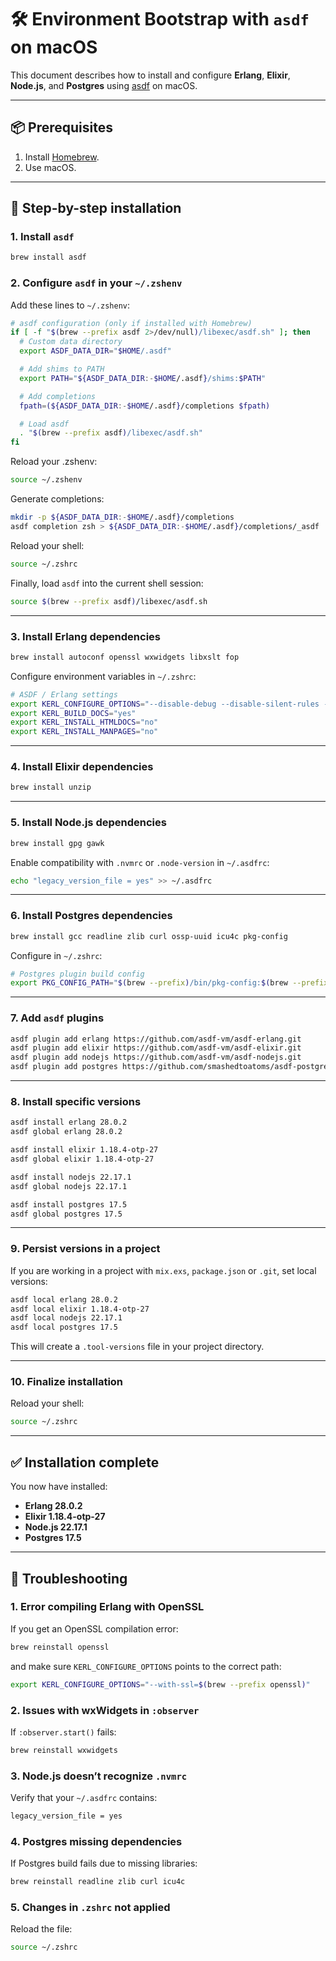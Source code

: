 # 🛠️ Environment Bootstrap with `asdf` on macOS

This document describes how to install and configure **Erlang**, **Elixir**, **Node.js**, and **Postgres** using [asdf](https://asdf-vm.com) on macOS.

---

## 📦 Prerequisites

1. Install [Homebrew](https://brew.sh/).
2. Use macOS.

---

## 🔧 Step-by-step installation

### 1. Install `asdf`

```bash
brew install asdf
```

### 2. Configure `asdf` in your `~/.zshenv`

Add these lines to `~/.zshenv`:

```bash
# asdf configuration (only if installed with Homebrew)
if [ -f "$(brew --prefix asdf 2>/dev/null)/libexec/asdf.sh" ]; then
  # Custom data directory
  export ASDF_DATA_DIR="$HOME/.asdf"

  # Add shims to PATH
  export PATH="${ASDF_DATA_DIR:-$HOME/.asdf}/shims:$PATH"

  # Add completions
  fpath=(${ASDF_DATA_DIR:-$HOME/.asdf}/completions $fpath)

  # Load asdf
  . "$(brew --prefix asdf)/libexec/asdf.sh"
fi
```

Reload your .zshenv:

```bash
source ~/.zshenv
```

Generate completions:

```bash
mkdir -p ${ASDF_DATA_DIR:-$HOME/.asdf}/completions
asdf completion zsh > ${ASDF_DATA_DIR:-$HOME/.asdf}/completions/_asdf
```

Reload your shell:

```bash
source ~/.zshrc
```

Finally, load `asdf` into the current shell session:

```bash
source $(brew --prefix asdf)/libexec/asdf.sh
```

---

### 3. Install Erlang dependencies

```bash
brew install autoconf openssl wxwidgets libxslt fop
```

Configure environment variables in `~/.zshrc`:

```bash
# ASDF / Erlang settings
export KERL_CONFIGURE_OPTIONS="--disable-debug --disable-silent-rules --without-javac --enable-shared-zlib --enable-dynamic-ssl-lib --enable-threads --enable-kernel-poll --enable-wx --enable-webview --enable-darwin-64bit --enable-gettimeofday-as-os-system-time --with-ssl=$(brew --prefix openssl)"
export KERL_BUILD_DOCS="yes"
export KERL_INSTALL_HTMLDOCS="no"
export KERL_INSTALL_MANPAGES="no"
```

---

### 4. Install Elixir dependencies

```bash
brew install unzip
```

---

### 5. Install Node.js dependencies

```bash
brew install gpg gawk
```

Enable compatibility with `.nvmrc` or `.node-version` in `~/.asdfrc`:

```bash
echo "legacy_version_file = yes" >> ~/.asdfrc
```

---

### 6. Install Postgres dependencies

```bash
brew install gcc readline zlib curl ossp-uuid icu4c pkg-config
```

Configure in `~/.zshrc`:

```bash
# Postgres plugin build config
export PKG_CONFIG_PATH="$(brew --prefix)/bin/pkg-config:$(brew --prefix icu4c)/lib/pkgconfig:$(brew --prefix curl)/lib/pkgconfig:$(brew --prefix zlib)/lib/pkgconfig"
```

---

### 7. Add `asdf` plugins

```bash
asdf plugin add erlang https://github.com/asdf-vm/asdf-erlang.git
asdf plugin add elixir https://github.com/asdf-vm/asdf-elixir.git
asdf plugin add nodejs https://github.com/asdf-vm/asdf-nodejs.git
asdf plugin add postgres https://github.com/smashedtoatoms/asdf-postgres
```

---

### 8. Install specific versions

```bash
asdf install erlang 28.0.2
asdf global erlang 28.0.2

asdf install elixir 1.18.4-otp-27
asdf global elixir 1.18.4-otp-27

asdf install nodejs 22.17.1
asdf global nodejs 22.17.1

asdf install postgres 17.5
asdf global postgres 17.5
```

---

### 9. Persist versions in a project

If you are working in a project with `mix.exs`, `package.json` or `.git`, set local versions:

```bash
asdf local erlang 28.0.2
asdf local elixir 1.18.4-otp-27
asdf local nodejs 22.17.1
asdf local postgres 17.5
```

This will create a `.tool-versions` file in your project directory.

---

### 10. Finalize installation

Reload your shell:

```bash
source ~/.zshrc
```

---

## ✅ Installation complete

You now have installed:

- **Erlang 28.0.2**
- **Elixir 1.18.4-otp-27**
- **Node.js 22.17.1**
- **Postgres 17.5**

---

## 🐞 Troubleshooting

### 1. Error compiling Erlang with OpenSSL
If you get an OpenSSL compilation error:
```bash
brew reinstall openssl
```
and make sure `KERL_CONFIGURE_OPTIONS` points to the correct path:
```bash
export KERL_CONFIGURE_OPTIONS="--with-ssl=$(brew --prefix openssl)"
```

### 2. Issues with wxWidgets in `:observer`
If `:observer.start()` fails:
```bash
brew reinstall wxwidgets
```

### 3. Node.js doesn’t recognize `.nvmrc`
Verify that your `~/.asdfrc` contains:
```bash
legacy_version_file = yes
```

### 4. Postgres missing dependencies
If Postgres build fails due to missing libraries:
```bash
brew reinstall readline zlib curl icu4c
```

### 5. Changes in `.zshrc` not applied
Reload the file:
```bash
source ~/.zshrc
```
